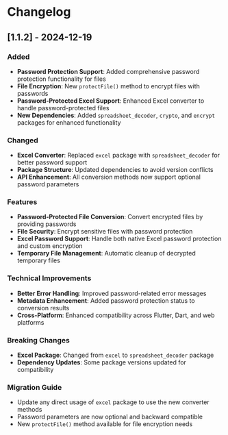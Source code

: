 # Changelog

## [1.1.2] - 2024-12-19

### Added
- **Password Protection Support**: Added comprehensive password protection functionality for files
- **File Encryption**: New `protectFile()` method to encrypt files with passwords
- **Password-Protected Excel Support**: Enhanced Excel converter to handle password-protected files
- **New Dependencies**: Added `spreadsheet_decoder`, `crypto`, and `encrypt` packages for enhanced functionality

### Changed
- **Excel Converter**: Replaced `excel` package with `spreadsheet_decoder` for better password support
- **Package Structure**: Updated dependencies to avoid version conflicts
- **API Enhancement**: All conversion methods now support optional password parameters

### Features
- **Password-Protected File Conversion**: Convert encrypted files by providing passwords
- **File Security**: Encrypt sensitive files with password protection
- **Excel Password Support**: Handle both native Excel password protection and custom encryption
- **Temporary File Management**: Automatic cleanup of decrypted temporary files

### Technical Improvements
- **Better Error Handling**: Improved password-related error messages
- **Metadata Enhancement**: Added password protection status to conversion results
- **Cross-Platform**: Enhanced compatibility across Flutter, Dart, and web platforms

### Breaking Changes
- **Excel Package**: Changed from `excel` to `spreadsheet_decoder` package
- **Dependency Updates**: Some package versions updated for compatibility

### Migration Guide
- Update any direct usage of `excel` package to use the new converter methods
- Password parameters are now optional and backward compatible
- New `protectFile()` method available for file encryption needs
  

